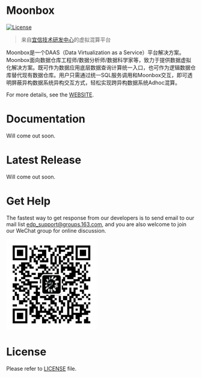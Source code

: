 Moonbox
============

[![License](https://img.shields.io/badge/license-Apache%202-4EB1BA.svg)](https://www.apache.org/licenses/LICENSE-2.0.html)

> 来自[宜信](https://www.creditease.cn/)[技术研发中心](http://crdc.creditease.cn/)的虚拟混算平台

Moonbox是一个DAAS（Data Virtualization as a Service）平台解决方案。Moonbox面向数据仓库工程师/数据分析师/数据科学家等，致力于提供数据虚拟化解决方案。既可作为数据应用底层数据查询计算统一入口，也可作为逻辑数据仓库替代现有数据仓库。用户只需通过统一SQL服务调用和Moonbox交互，即可透明屏蔽异构数据系统异构交互方式，轻松实现跨异构数据系统Adhoc混算。

For more details, see the [WEBSITE](https://edp963.github.io/moonbox).

Documentation
=============
Will come out soon.

Latest Release
=============
Will come out soon.

Get Help
============
The fastest way to get response from our developers is to send email to our mail list <edp_support@groups.163.com>,
and you are also welcome to join our WeChat group for online discussion.
  
![img-w150](https://github.com/edp963/edp-resource/raw/master/WeChat.jpg)


License
============
Please refer to [LICENSE](https://github.com/edp963/moonbox/blob/master/LICENSE) file.